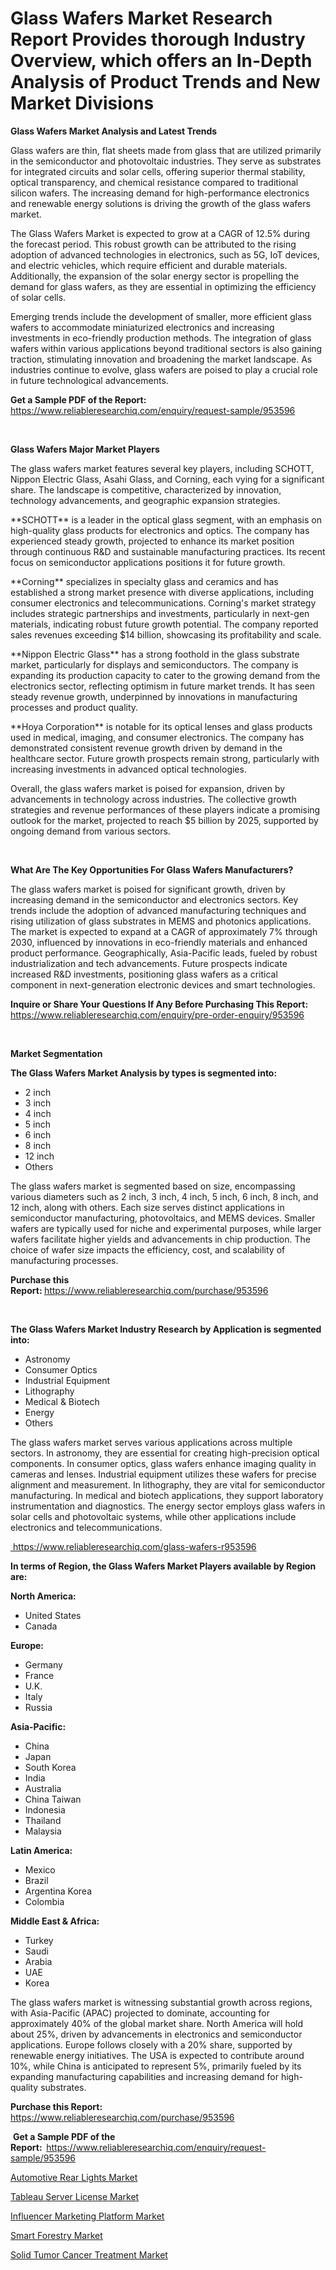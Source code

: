 <p><h1>Glass Wafers Market Research Report Provides thorough Industry Overview, which offers an In-Depth Analysis of Product Trends and New Market Divisions</h1></p><p><strong>Glass Wafers Market Analysis and Latest Trends</strong></p>
<p><p>Glass wafers are thin, flat sheets made from glass that are utilized primarily in the semiconductor and photovoltaic industries. They serve as substrates for integrated circuits and solar cells, offering superior thermal stability, optical transparency, and chemical resistance compared to traditional silicon wafers. The increasing demand for high-performance electronics and renewable energy solutions is driving the growth of the glass wafers market.</p><p>The Glass Wafers Market is expected to grow at a CAGR of 12.5% during the forecast period. This robust growth can be attributed to the rising adoption of advanced technologies in electronics, such as 5G, IoT devices, and electric vehicles, which require efficient and durable materials. Additionally, the expansion of the solar energy sector is propelling the demand for glass wafers, as they are essential in optimizing the efficiency of solar cells.</p><p>Emerging trends include the development of smaller, more efficient glass wafers to accommodate miniaturized electronics and increasing investments in eco-friendly production methods. The integration of glass wafers within various applications beyond traditional sectors is also gaining traction, stimulating innovation and broadening the market landscape. As industries continue to evolve, glass wafers are poised to play a crucial role in future technological advancements.</p></p>
<p><strong>Get a Sample PDF of the Report:&nbsp;</strong> <a href="https://www.reliableresearchiq.com/enquiry/request-sample/953596?utm_campaign=1896&utm_medium=2&utm_source=Github&utm_content=ia&utm_term=07032025&utm_id=glass-wafers">https://www.reliableresearchiq.com/enquiry/request-sample/953596</a></p>
<p>&nbsp;</p>
<p><strong>Glass Wafers Major Market Players</strong></p>
<p><p>The glass wafers market features several key players, including SCHOTT, Nippon Electric Glass, Asahi Glass, and Corning, each vying for a significant share. The landscape is competitive, characterized by innovation, technology advancements, and geographic expansion strategies.</p><p>**SCHOTT** is a leader in the optical glass segment, with an emphasis on high-quality glass products for electronics and optics. The company has experienced steady growth, projected to enhance its market position through continuous R&D and sustainable manufacturing practices. Its recent focus on semiconductor applications positions it for future growth.</p><p>**Corning** specializes in specialty glass and ceramics and has established a strong market presence with diverse applications, including consumer electronics and telecommunications. Corning's market strategy includes strategic partnerships and investments, particularly in next-gen materials, indicating robust future growth potential. The company reported sales revenues exceeding $14 billion, showcasing its profitability and scale.</p><p>**Nippon Electric Glass** has a strong foothold in the glass substrate market, particularly for displays and semiconductors. The company is expanding its production capacity to cater to the growing demand from the electronics sector, reflecting optimism in future market trends. It has seen steady revenue growth, underpinned by innovations in manufacturing processes and product quality.</p><p>**Hoya Corporation** is notable for its optical lenses and glass products used in medical, imaging, and consumer electronics. The company has demonstrated consistent revenue growth driven by demand in the healthcare sector. Future growth prospects remain strong, particularly with increasing investments in advanced optical technologies.</p><p>Overall, the glass wafers market is poised for expansion, driven by advancements in technology across industries. The collective growth strategies and revenue performances of these players indicate a promising outlook for the market, projected to reach $5 billion by 2025, supported by ongoing demand from various sectors.</p></p>
<p>&nbsp;</p>
<p><strong>What Are The Key Opportunities For Glass Wafers Manufacturers?</strong></p>
<p><p>The glass wafers market is poised for significant growth, driven by increasing demand in the semiconductor and electronics sectors. Key trends include the adoption of advanced manufacturing techniques and rising utilization of glass substrates in MEMS and photonics applications. The market is expected to expand at a CAGR of approximately 7% through 2030, influenced by innovations in eco-friendly materials and enhanced product performance. Geographically, Asia-Pacific leads, fueled by robust industrialization and tech advancements. Future prospects indicate increased R&D investments, positioning glass wafers as a critical component in next-generation electronic devices and smart technologies.</p></p>
<p><strong>Inquire or Share Your Questions If Any Before Purchasing This Report:</strong> <a href="https://www.reliableresearchiq.com/enquiry/pre-order-enquiry/953596?utm_campaign=1896&utm_medium=2&utm_source=Github&utm_content=ia&utm_term=07032025&utm_id=glass-wafers">https://www.reliableresearchiq.com/enquiry/pre-order-enquiry/953596</a></p>
<p>&nbsp;</p>
<p><strong>Market Segmentation</strong></p>
<p><strong>The Glass Wafers Market Analysis by types is segmented into:</strong></p>
<p><ul><li>2 inch</li><li>3 inch</li><li>4 inch</li><li>5 inch</li><li>6 inch</li><li>8 inch</li><li>12 inch</li><li>Others</li></ul></p>
<p><p>The glass wafers market is segmented based on size, encompassing various diameters such as 2 inch, 3 inch, 4 inch, 5 inch, 6 inch, 8 inch, and 12 inch, along with others. Each size serves distinct applications in semiconductor manufacturing, photovoltaics, and MEMS devices. Smaller wafers are typically used for niche and experimental purposes, while larger wafers facilitate higher yields and advancements in chip production. The choice of wafer size impacts the efficiency, cost, and scalability of manufacturing processes.</p></p>
<p><strong>Purchase this Report:&nbsp;</strong><a href="https://www.reliableresearchiq.com/purchase/953596?utm_campaign=1896&utm_medium=2&utm_source=Github&utm_content=ia&utm_term=07032025&utm_id=glass-wafers">https://www.reliableresearchiq.com/purchase/953596</a></p>
<p>&nbsp;</p>
<p><strong>The Glass Wafers Market Industry Research by Application is segmented into:</strong></p>
<p><ul><li>Astronomy</li><li>Consumer Optics</li><li>Industrial Equipment</li><li>Lithography</li><li>Medical & Biotech</li><li>Energy</li><li>Others</li></ul></p>
<p><p>The glass wafers market serves various applications across multiple sectors. In astronomy, they are essential for creating high-precision optical components. In consumer optics, glass wafers enhance imaging quality in cameras and lenses. Industrial equipment utilizes these wafers for precise alignment and measurement. In lithography, they are vital for semiconductor manufacturing. In medical and biotech applications, they support laboratory instrumentation and diagnostics. The energy sector employs glass wafers in solar cells and photovoltaic systems, while other applications include electronics and telecommunications.</p></p>
<p><a href="https://www.reliableresearchiq.com/glass-wafers-r953596?utm_campaign=1896&utm_medium=2&utm_source=Github&utm_content=ia&utm_term=07032025&utm_id=glass-wafers">&nbsp;https://www.reliableresearchiq.com/glass-wafers-r953596</a></p>
<p><strong>In terms of Region, the Glass Wafers Market Players available by Region are:</strong></p>
<p>
    <p> <strong> North America: </strong>
        <ul>
            <li>United States</li>
            <li>Canada</li>
        </ul>
        </p> 
    <p> <strong> Europe: </strong>
        <ul>
            <li>Germany</li>
            <li>France</li>
            <li>U.K.</li>
            <li>Italy</li>
            <li>Russia</li>
        </ul>
        </p> 
    <p> <strong> Asia-Pacific: </strong>
        <ul>
            <li>China</li>
            <li>Japan</li>
            <li>South Korea</li>
            <li>India</li>
            <li>Australia</li>
            <li>China Taiwan</li>
            <li>Indonesia</li>
            <li>Thailand</li>
            <li>Malaysia</li>
        </ul>
        </p> 
    <p> <strong> Latin America: </strong>
        <ul>
            <li>Mexico</li>
            <li>Brazil</li>
            <li>Argentina Korea</li>
            <li>Colombia</li>
        </ul>
        </p> 
    <p> <strong> Middle East & Africa: </strong>
        <ul>
            <li>Turkey</li>
            <li>Saudi</li>
            <li>Arabia</li>
            <li>UAE</li>
            <li>Korea</li>
        </ul>
    </p>
    </p>
<p><p>The glass wafers market is witnessing substantial growth across regions, with Asia-Pacific (APAC) projected to dominate, accounting for approximately 40% of the global market share. North America will hold about 25%, driven by advancements in electronics and semiconductor applications. Europe follows closely with a 20% share, supported by renewable energy initiatives. The USA is expected to contribute around 10%, while China is anticipated to represent 5%, primarily fueled by its expanding manufacturing capabilities and increasing demand for high-quality substrates.</p></p>
<p><strong>Purchase this Report: </strong><a href="https://www.reliableresearchiq.com/purchase/953596?utm_campaign=1896&utm_medium=2&utm_source=Github&utm_content=ia&utm_term=07032025&utm_id=glass-wafers">https://www.reliableresearchiq.com/purchase/953596</a></p>
<p>&nbsp;<strong>Get a Sample PDF of the Report:&nbsp;&nbsp;</strong><a href="https://www.reliableresearchiq.com/enquiry/request-sample/953596?utm_campaign=1896&utm_medium=2&utm_source=Github&utm_content=ia&utm_term=07032025&utm_id=glass-wafers">https://www.reliableresearchiq.com/enquiry/request-sample/953596</a></p>
<p><strong></strong></p>
<p><p><a href="https://github.com/bettysbozer/Market-Research-Report-List-1/blob/main/automotive-rear-lights-market.md?utm_campaign=1896&utm_medium=2&utm_source=Github&utm_content=ia&utm_term=07032025&utm_id=glass-wafers">Automotive Rear Lights Market</a></p><p><a href="https://github.com/safurdorthu8/Market-Research-Report-List-1/blob/main/tableau-server-license-market.md?utm_campaign=1896&utm_medium=2&utm_source=Github&utm_content=ia&utm_term=07032025&utm_id=glass-wafers">Tableau Server License Market</a></p><p><a href="https://github.com/achilekirwan/Market-Research-Report-List-1/blob/main/influencer-marketing-platform-market.md?utm_campaign=1896&utm_medium=2&utm_source=Github&utm_content=ia&utm_term=07032025&utm_id=glass-wafers">Influencer Marketing Platform Market</a></p><p><a href="https://github.com/yosenadhler/Market-Research-Report-List-1/blob/main/smart-forestry-market.md?utm_campaign=1896&utm_medium=2&utm_source=Github&utm_content=ia&utm_term=07032025&utm_id=glass-wafers">Smart Forestry Market</a></p><p><a href="https://github.com/roceljiabur/Market-Research-Report-List-1/blob/main/solid-tumor-cancer-treatment-market.md?utm_campaign=1896&utm_medium=2&utm_source=Github&utm_content=ia&utm_term=07032025&utm_id=glass-wafers">Solid Tumor Cancer Treatment Market</a></p></p>